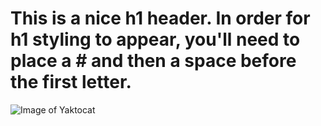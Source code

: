 # This is a nice h1 header. In order for h1 styling to appear, you'll need to place a # and then a space before the first letter.

![Image of Yaktocat](https://octodex.github.com/images/yaktocat.png)

